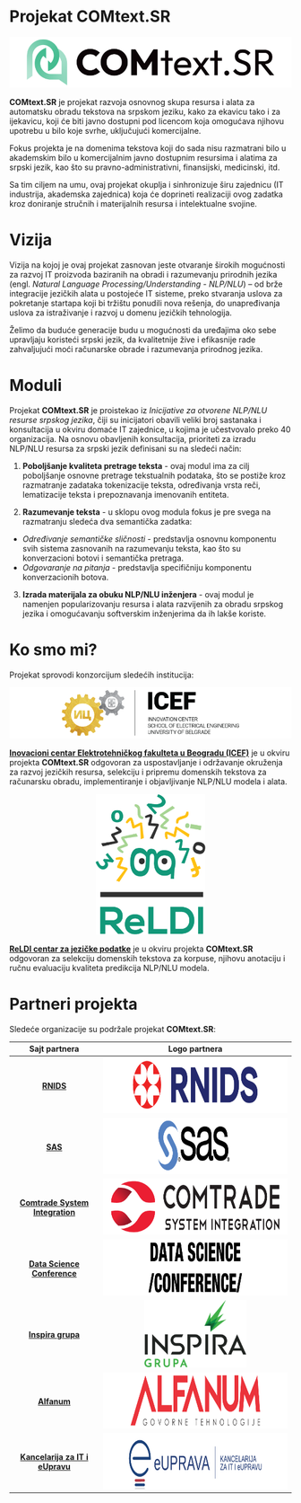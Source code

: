 # Projekat COMtext.SR

<p align="center">
<img src="./logos/COMtext.png" />
</p>

**COMtext.SR** je projekat razvoja osnovnog skupa resursa i alata za automatsku obradu tekstova na srpskom jeziku, kako za ekavicu tako i za ijekavicu, koji će biti javno dostupni pod licencom koja omogućava njihovu upotrebu u bilo koje svrhe, uključujući komercijalne.

Fokus projekta je na domenima tekstova koji do sada nisu razmatrani bilo u akademskim bilo u komercijalnim javno dostupnim resursima i alatima za srpski jezik, kao što su pravno-administrativni, finansijski, medicinski, itd.

Sa tim ciljem na umu, ovaj projekat okuplja i sinhronizuje širu zajednicu (IT industrija, akademska zajednica) koja će doprineti realizaciji ovog zadatka kroz doniranje stručnih i materijalnih resursa i intelektualne svojine.

# Vizija

Vizija na kojoj je ovaj projekat zasnovan jeste otvaranje širokih mogućnosti za razvoj IT proizvoda baziranih na obradi i razumevanju prirodnih jezika (engl. *Natural Language Processing/Understanding - NLP/NLU*) – od brže integracije jezičkih alata u postojeće IT sisteme, preko stvaranja uslova za pokretanje startapa koji bi tržištu ponudili nova rešenja, do unapređivanja uslova za istraživanje i razvoj u domenu jezičkih tehnologija.

Želimo da buduće generacije budu u mogućnosti da uređajima oko sebe upravljaju koristeći srpski jezik, da kvalitetnije žive i efikasnije rade zahvaljujući moći računarske obrade i razumevanja prirodnog jezika.

# Moduli

Projekat **COMtext.SR** je proistekao iz *Inicijative za otvorene NLP/NLU resurse srpskog jezika*, čiji su inicijatori obavili veliki broj sastanaka i konsultacija u okviru domaće IT zajednice, u kojima je učestvovalo preko 40 organizacija. Na osnovu obavljenih konsultacija, prioriteti za izradu NLP/NLU resursa za srpski jezik definisani su na sledeći način:

1. **Poboljšanje kvaliteta pretrage teksta** - ovaj modul ima za cilj poboljšanje osnovne pretrage tekstualnih podataka, što se postiže kroz razmatranje zadataka tokenizacije teksta, određivanja vrsta reči, lematizacije teksta i prepoznavanja imenovanih entiteta.

2. **Razumevanje teksta** - u sklopu ovog modula fokus je pre svega na razmatranju sledeća dva semantička zadatka:
* *Određivanje semantičke sličnosti* - predstavlja osnovnu komponentu svih sistema zasnovanih na razumevanju teksta, kao što su konverzacioni botovi i semantička pretraga.
* *Odgovaranje na pitanja* - predstavlja specifičniju komponentu konverzacionih botova.

3. **Izrada materijala za obuku NLP/NLU inženjera** - ovaj modul je namenjen popularizovanju resursa i alata razvijenih za obradu srpskog jezika i omogućavanju softverskim inženjerima da ih lakše koriste. 

# Ko smo mi?
Projekat sprovodi konzorcijum sledećih institucija:


<p align="center">
<img src="./logos/ICEF.png" />
</p>

**[Inovacioni centar Elektrotehničkog fakulteta u Beogradu (ICEF)](https://www.ic.etf.bg.ac.rs/?lang=sr)** je u okviru projekta **COMtext.SR** odgovoran za uspostavljanje i održavanje okruženja za razvoj jezičkih resursa, selekciju i pripremu domenskih tekstova za računarsku obradu, implementiranje i objavljivanje NLP/NLU modela i alata.

<p align="center">
<img src="./logos/ReLDI.png" height="250" />
</p>

**[ReLDI centar za jezičke podatke](https://reldi.spur.uzh.ch/hr-sr/)** je u okviru projekta **COMtext.SR** odgovoran za selekciju domenskih tekstova za korpuse, njihovu anotaciju i ručnu evaluaciju kvaliteta predikcija NLP/NLU modela.

# Partneri projekta

Sledeće organizacije su podržale projekat **COMtext.SR**:

| Sajt partnera | Logo partnera |
| --- | --- |
| <div align="center"> **[RNIDS](http://www.rnids.rs/)** </div> | <img src="./logos/RNIDS.png" height="100" /> |
| <div align="center"> **[SAS](http://www.sas.com/en_si/home.html)** </div> | <img src="./logos/SAS.png" height="100" /> |
| <div align="center"> **[Comtrade System Integration](http://comtradeintegration.com/sr/)** </div> | <img src="./logos/Comtrade.png" height="100" />  |
| <div align="center"> **[Data Science Conference](http://datasciconference.com/)** </div> |<img src="./logos/DSC.png" height="100" /> |
| <div align="center"> **[Inspira grupa](http://inspiragrupa.com/)** </div> | <div align="center"> <img src="./logos/Inspira.png" height="120" /> </div>|
| <div align="center"> **[Alfanum](http://www.alfanum.co.rs)** </div> | <img src="./logos/Alfanum.png" height="100" /> |
| <div align="center"> **[Kancelarija za IT i eUpravu](https://www.ite.gov.rs/)** </div> | <img src="./logos/E-uprava.png" height="100" /> |

